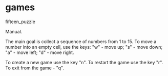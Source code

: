 # games
fifteen_puzzle

Manual.

The main goal is collect a sequence of numbers from 1 to 15. To move a number into an empty cell, use the keys:
"w" - move up;
"s" - move down;
"a" - move left;
"d" - move right.

To create a new game  use the key "n".
To restart the game use the key  "r".
To exit from the game - "q".